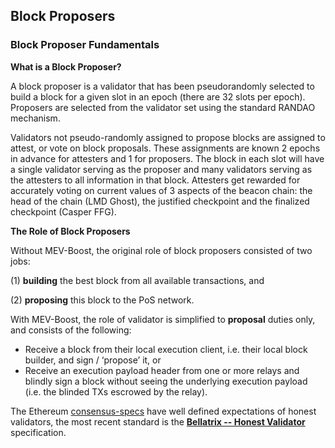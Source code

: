 ## Block Proposers

### Block Proposer Fundamentals

**What is a Block Proposer?**

A block proposer is a validator that has been pseudorandomly selected to build a block for a given slot in an epoch (there are 32 slots per epoch). Proposers are selected from the validator set using the standard RANDAO mechanism. 

Validators not pseudo-randomly assigned to propose blocks are assigned to attest, or vote on block proposals. These assignments are known 2 epochs in advance for attesters and 1 for proposers. The block in each slot will have a single validator serving as the proposer and many validators serving as the attesters to all information in that block. Attesters get rewarded for accurately voting on current values of 3 aspects of the beacon chain: the head of the chain (LMD Ghost), the justified checkpoint and the finalized checkpoint (Casper FFG). 

**The Role of Block Proposers**

Without MEV-Boost, the original role of block proposers consisted of two jobs: 

(1) **building** the best block from all available transactions, and 

(2) **proposing** this block to the PoS network.

With MEV-Boost, the role of validator is simplified to **proposal** duties only, and consists of the following:

- Receive a block from their local execution client, i.e. their local block builder, and sign / ‘propose’ it, or
- Receive an execution payload header from one or more relays and blindly sign a block without seeing the underlying execution payload (i.e. the blinded TXs escrowed by the relay).

The Ethereum [consensus-specs](https://github.com/ethereum/consensus-specs) have well defined expectations of honest validators, the most recent standard is the **[Bellatrix -- Honest Validator](https://github.com/ethereum/consensus-specs/blob/dev/specs/bellatrix/validator.md#bellatrix----honest-validator)** specification.